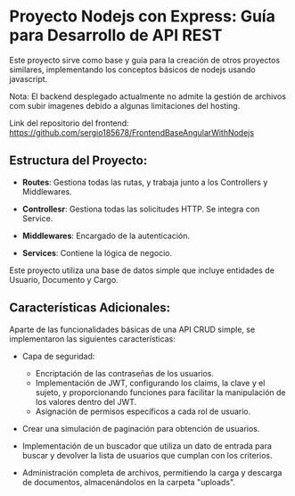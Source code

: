 # Proyecto Nodejs con Express: Guía para Desarrollo de API REST

Este proyecto sirve como base y guía para la creación de otros proyectos similares, implementando los conceptos básicos de nodejs usando javascript.

Nota: El backend desplegado actualmente no admite la gestión de archivos com subir imagenes debido a algunas limitaciones del hosting.

Link del repositorio del frontend: https://github.com/sergio185678/FrontendBaseAngularWithNodejs
## Estructura del Proyecto:

- **Routes**: Gestiona todas las rutas, y trabaja junto a los Controllers y Middlewares.

- **Controllesr**: Gestiona todas las solicitudes HTTP. Se integra con Service.
  
- **Middlewares**: Encargado de la autenticación.

- **Services**: Contiene la lógica de negocio.

Este proyecto utiliza una base de datos simple que incluye entidades de Usuario, Documento y Cargo.

## Características Adicionales:

Aparte de las funcionalidades básicas de una API CRUD simple, se implementaron las siguientes características:

- Capa de seguridad:
  - Encriptación de las contraseñas de los usuarios.
  - Implementación de JWT, configurando los claims, la clave y el sujeto, y proporcionando funciones para facilitar la manipulación de los valores dentro del JWT.
  - Asignación de permisos específicos a cada rol de usuario.
  
- Crear una simulación de paginación para obtención de usuarios.

- Implementación de un buscador que utiliza un dato de entrada para buscar y devolver la lista de usuarios que cumplan con los criterios.

- Administración completa de archivos, permitiendo la carga y descarga de documentos, almacenándolos en la carpeta "uploads".
